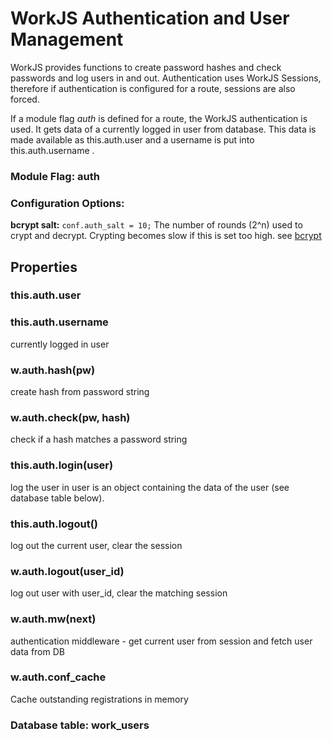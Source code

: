 # WorkJS Authentication and User Management

WorkJS provides functions to create password hashes and check passwords and log users in and out.
Authentication uses WorkJS Sessions, therefore if authentication is configured for a route,
sessions are also forced.

If a module flag *auth* is defined for a route, the WorkJS authentication is used.
It gets data of a currently logged in user from database.
This data is made available as this.auth.user and a username is put into this.auth.username .

### Module Flag: auth

### Configuration Options:

**bcrypt salt:** `conf.auth_salt = 10;`
The number of rounds (2^n) used to crypt and decrypt. Crypting becomes slow if this is set too high.
see [bcrypt](https://github.com/ncb000gt/node.bcrypt.js)

## Properties

### this.auth.user
### this.auth.username
currently logged in user

### w.auth.hash(pw)
create hash from password string

### w.auth.check(pw, hash)
check if a hash matches a password string

### this.auth.login(user)
log the user in
user is an object containing the data of the user (see database table below).

### this.auth.logout()
log out the current user, clear the session

### w.auth.logout(user_id)
log out user with user_id, clear the matching session

### w.auth.mw(next)
authentication middleware - get current user from session and fetch user data from DB

### w.auth.conf_cache
Cache outstanding registrations in memory

### Database table: work_users
